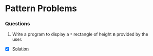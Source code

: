 # Pattern Problems

### Questions

01. Write a program to display a `*` rectangle of height **n** provided by the user.
- [x] [Solution](/techgig/pattern_1/asterisk_rectangle.java)